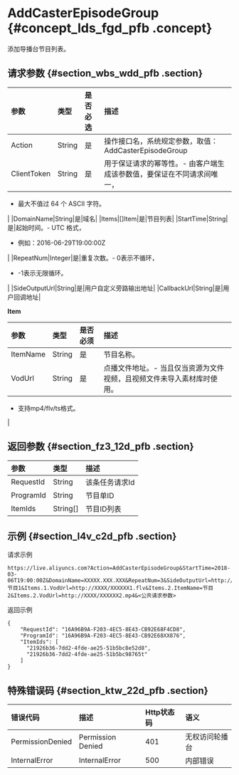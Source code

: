 # AddCasterEpisodeGroup {#concept_lds_fgd_pfb .concept}

添加导播台节目列表。

## 请求参数 {#section_wbs_wdd_pfb .section}

|参数|类型|是否必选|描述|
|:-|:-|:---|:-|
|Action|String|是|操作接口名，系统规定参数，取值：AddCasterEpisodeGroup|
|ClientToken|String|是|用于保证请求的幂等性。-   由客户端生成该参数值，要保证在不同请求间唯一，
-   最大不值过 64 个 ASCII 字符。

|
|DomainName|String|是|域名|
|Items|\[\]Item|是|节目列表|
|StartTime|String|是|起始时间。-   UTC 格式，
-   例如：2016-06-29T19:00:00Z

|
|RepeatNum|Integer|是|重复次数。-   0表示不循环，
-   -1表示无限循环。

|
|SideOutputUrl|String|是|用户自定义旁路输出地址|
|CallbackUrl|String|是|用户回调地址|

**Item**

|参数|类型|是否必须|描述|
|:-|:-|:---|:-|
|ItemName|String|是|节目名称。|
|VodUrl|String|是|点播文件地址。-   当且仅当资源为文件视频，且视频文件未导入素材库时使用。
-   支持mp4/flv/ts格式。

 |

## 返回参数 {#section_fz3_12d_pfb .section}

|参数|类型|描述|
|:-|:-|:-|
|RequestId|String|该条任务请求Id|
|ProgramId|String|节目单ID|
|ItemIds|String\[\]|节目ID列表|

## 示例 {#section_l4v_c2d_pfb .section}

请求示例

```
https://live.aliyuncs.com?Action=AddCasterEpisodeGroup&StartTime=2018-03-06T19:00:00Z&DomainName=XXXXX.XXX.XXX&RepeatNum=3&SideOutputUrl=http://XXXX/XXXX&CallbackUrl=http://XXXXXX/XXXXXXX&SwitchType=TimeFirst&Items.1.ItemName=节目1&Items.1.VodUrl=http://XXXX/XXXXXX1.flv&Items.2.ItemName=节目2&Items.2.VodUrl=http://XXXX/XXXXXX2.mp4&<公共请求参数>
```

返回示例

```
{
    "RequestId": "16A96B9A-F203-4EC5-8E43-CB92E68F4CD8",
    "ProgramId": "16A96B9A-F203-4EC5-8E43-CB92E68XX876",
    "ItemIds": [
      "21926b36-7dd2-4fde-ae25-51b5bc8e52d8",
      "21926b36-7dd2-4fde-ae25-51b5bc98765t"
    ]
}
```

## 特殊错误码 {#section_ktw_22d_pfb .section}

|错误代码|描述|Http状态码|语义|
|:---|:-|:------|:-|
|PermissionDenied|Permission Denied|401|无权访问轮播台|
|InternalError|InternalError|500|内部错误|

